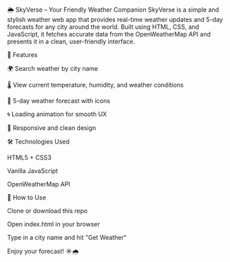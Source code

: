 🌦️ SkyVerse – Your Friendly Weather Companion
SkyVerse is a simple and stylish weather web app that provides real-time weather updates and 5-day forecasts for any city around the world. Built using HTML, CSS, and JavaScript, it fetches accurate data from the OpenWeatherMap API and presents it in a clean, user-friendly interface.

🚀  Features

🌍 Search weather by city name

🌡️ View current temperature, humidity, and weather conditions

📆 5-day weather forecast with icons

🌀 Loading animation for smooth UX

📱 Responsive and clean design


🛠️ Technologies Used

HTML5 + CSS3

Vanilla JavaScript

OpenWeatherMap API


📌 How to Use

Clone or download this repo

Open index.html in your browser

Type in a city name and hit "Get Weather"

Enjoy your forecast! ☀️🌧️

